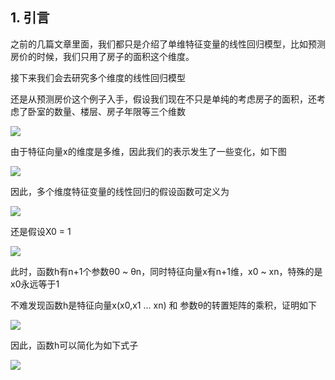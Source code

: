## 1. 引言
之前的几篇文章里面，我们都只是介绍了单维特征变量的线性回归模型，比如预测房价的时候，我们只用了房子的面积这个维度。

接下来我们会去研究多个维度的线性回归模型

还是从预测房价这个例子入手，假设我们现在不只是单纯的考虑房子的面积，还考虑了卧室的数量、楼层、房子年限等三个维数

![](http://img.blog.csdn.net/20150809104424214)

由于特征向量x的维度是多维，因此我们的表示发生了一些变化，如下图

![](http://img.blog.csdn.net/20160418190404046)

因此，多个维度特征变量的线性回归的假设函数可定义为

![](http://img.blog.csdn.net/20160418190509656)

还是假设X0 = 1

![](http://img.blog.csdn.net/20160418190731311)

此时，函数h有n+1个参数θ0 ~ θn，同时特征向量x有n+1维，x0 ~ xn，特殊的是x0永远等于1

不难发现函数h是特征向量x(x0,x1 ... xn) 和 参数θ的转置矩阵的乘积，证明如下

![](http://img.blog.csdn.net/20150809104445910)

因此，函数h可以简化为如下式子

![](http://images.cnitblog.com/blog/663864/201410/272157205655514.png)



